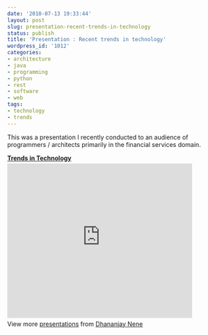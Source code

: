 ```yaml
---
date: '2010-07-13 19:33:44'
layout: post
slug: presentation-recent-trends-in-technology
status: publish
title: 'Presentation : Recent trends in technology'
wordpress_id: '1012'
categories:
- architecture
- java
- programming
- python
- rest
- software
- web
tags:
- technology
- trends
---
```


This was a presentation I recently conducted to an audience of programmers / architects primarily in the financial services domain.

<div style="width:425px" id="__ss_4745024"> <strong style="display:block;margin:12px 0 4px"><a href="http://www.slideshare.net/dnene/trends-intechnology" title="Trends in Technology" target="_blank">Trends in Technology</a></strong> <iframe src="http://www.slideshare.net/slideshow/embed_code/4745024" width="425" height="355" frameborder="0" marginwidth="0" marginheight="0" scrolling="no"></iframe> <div style="padding:5px 0 12px"> View more <a href="http://www.slideshare.net/" target="_blank">presentations</a> from <a href="http://www.slideshare.net/dnene" target="_blank">Dhananjay Nene</a> </div> </div>

